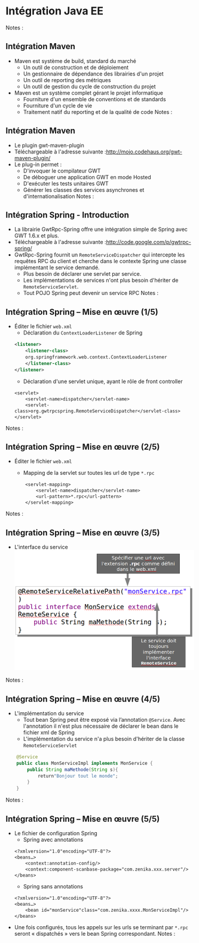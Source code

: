 # Intégration Java EE

<!-- .slide: class="page-title" -->

Notes :




## Intégration Maven

- Maven est système de build, standard du marché
	- Un outil de construction et de déploiement
	- Un gestionnaire de dépendance des librairies d'un projet
	- Un outil de reporting des métriques
	- Un outil de gestion du cycle de construction du projet
- Maven est un système complet gérant le projet informatique
	- Fourniture d'un ensemble de conventions et de standards
	- Fourniture d'un cycle de vie
	- Traitement natif du reporting et de la qualité de code
Notes :




## Intégration Maven

- Le plugin gwt-maven-plugin
- Téléchargeable à l'adresse suivante :http://mojo.codehaus.org/gwt-maven-plugin/
- Le plug-in permet :
	- D'invoquer le compilateur GWT
	- De déboguer une application GWT en mode Hosted
	- D'exécuter les tests unitaires GWT
	- Générer les classes des services asynchrones et d'internationalisation
Notes :




## Intégration Spring - Introduction

- La librairie GwtRpc-Spring offre une intégration simple de Spring avec GWT 1.6.x et plus.
- Téléchargeable à l'adresse suivante :http://code.google.com/p/gwtrpc-spring/
- GwtRpc-Spring fournit un `RemoteServiceDispatcher` qui intercepte les requêtes RPC du client et cherche dans le contexte Spring une classe implémentant le service demandé.
	- Plus besoin de déclarer une servlet par service.
	- Les implémentations de services n'ont plus besoin d'hériter de `RemoteServiceServlet`.
	- Tout POJO Spring peut devenir un service RPC
Notes :




## Intégration Spring – Mise en œuvre (1/5)

- Éditer le fichier `web.xml`
	- Déclaration du `ContextLoaderListener` de Spring
	```xml
	<listener>
		<listener-class>
		org.springframework.web.context.ContextLoaderListener
		</listener-class>
	</listener>
	```
	- Déclaration d'une servlet unique, ayant le rôle de front controller
	```
	<servlet>
		<servlet-name>dispatcher</servlet-name>
		<servlet-class>org.gwtrpcspring.RemoteServiceDispatcher</servlet-class>
	</servlet>
	```

Notes :




## Intégration Spring – Mise en œuvre (2/5)

- Éditer le fichier `web.xml`  
	- Mapping de la servlet sur toutes les url de type `*.rpc`

	```
		<servlet-mapping>
			<servlet-name>dispatcher</servlet-name>
			<url-pattern>*.rpc</url-pattern>
		</servlet-mapping>
	```

Notes : 




## Intégration Spring – Mise en œuvre (3/5)

- L'interface du service
![](ressources/images/11_jee/spring.png)

Notes :




## Intégration Spring – Mise en œuvre (4/5)

- L'implémentation du service
	- Tout bean Spring peut être exposé via l’annotation `@Service`. Avec l'annotation il n'est plus nécessaire de déclarer le bean dans le fichier xml de Spring
	- L'implémentation du service n'a plus besoin d'hériter de la classe `RemoteServiceServlet`

```java
	@Service
	public class MonServiceImpl implements MonService {
		public String maMethode(String s){
			return"Bonjour tout le monde";
		}
	}
```	
Notes :




## Intégration Spring – Mise en œuvre (5/5)

- Le fichier de configuration Spring
	- Spring avec annotations
	```
	<?xmlversion="1.0"encoding="UTF-8"?>
	<beans…>
		<context:annotation-config/>
		<context:component-scanbase-package="com.zenika.xxx.server"/>
	</beans>
	```
	- Spring sans annotations
	```
	<?xmlversion="1.0"encoding="UTF-8"?>
	<beans…>
		<bean id="monService"class="com.zenika.xxxx.MonServiceImpl"/>
	</beans>
	```
- Une fois configurés, tous les appels sur les urls se terminant par `*.rpc` seront « dispatchés » vers le bean Spring correspondant.
Notes :




<!-- .slide: class="page-questions" -->